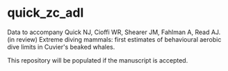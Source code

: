 # quick_zc_adl

Data to accompany Quick NJ, Cioffi WR, Shearer JM, Fahlman A, Read AJ. (in review) Extreme diving mammals: first estimates of behavioural aerobic dive limits in Cuvier's beaked whales.

This repository will be populated if the manuscript is accepted.
